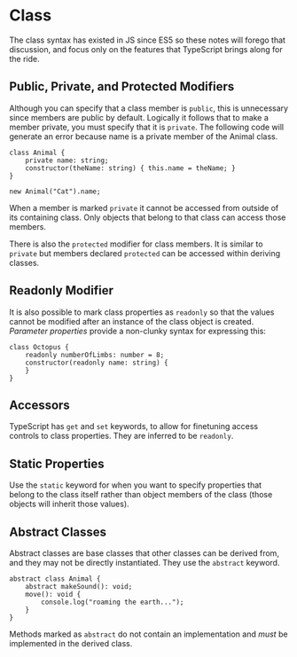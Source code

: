 # Class

The class syntax has existed in JS since ES5 so these notes will forego that discussion, and focus only on the features that TypeScript brings along for the ride.

## Public, Private, and Protected Modifiers

Although you can specify that a class member is `public`, this is unnecessary since members are public by default. Logically it follows that to make a member private, you must specify that it is `private`. The following code will generate an error because name is a private member of the Animal class.

```
class Animal {
    private name: string;
    constructor(theName: string) { this.name = theName; }
}

new Animal("Cat").name;
```

When a member is marked `private` it cannot be accessed from outside of its containing class. Only objects that belong to that class can access those members.

There is also the `protected` modifier for class members. It is similar to `private` but members declared `protected` can be accessed within deriving classes.

## Readonly Modifier

It is also possible to mark class properties as `readonly` so that the values cannot be modified after an instance of the class object is created. *Parameter properties* provide a non-clunky syntax for expressing this:


```
class Octopus {
    readonly numberOfLimbs: number = 8;
    constructor(readonly name: string) {
    }
}
```

## Accessors

TypeScript has `get` and `set` keywords, to allow for finetuning access controls to class properties. They are inferred to be `readonly`.

## Static Properties

Use the `static` keyword for when you want to specify properties that belong to the class itself rather than object members of the class (those objects will inherit those values).

## Abstract Classes

Abstract classes are base classes that other classes can be derived from, and they may not be directly instantiated. They use the `abstract` keyword.

```
abstract class Animal {
    abstract makeSound(): void;
    move(): void {
        console.log("roaming the earth...");   
    }
}
```

Methods marked as `abstract` do not contain an implementation and *must* be implemented in the derived class. 
